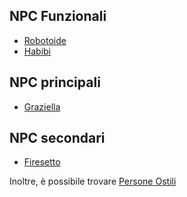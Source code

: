 ## NPC Funzionali

- [Robotoide](Robotoide.md)
- [Habibi](Habibi.md)

## NPC principali

- [Graziella](Graziella.md)

## NPC secondari

- [Firesetto](Firesetto.md)


Inoltre, è possibile trovare [Persone Ostili](Persone%20Ostili.md)